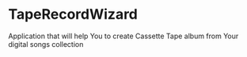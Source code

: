 # TapeRecordWizard
Application that will help You to create Cassette Tape album from Your digital songs collection

